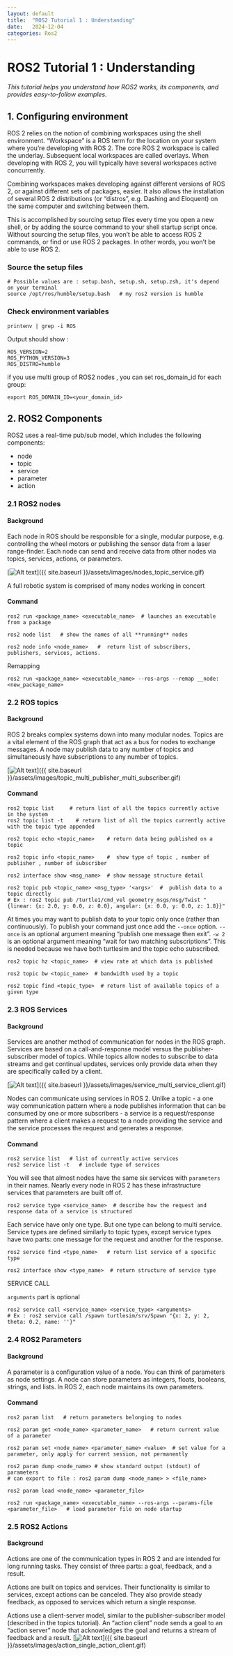 ```yaml
---
layout: default
title:  "ROS2 Tutorial 1 : Understanding"
date:   2024-12-04
categories: Ros2
---
```



# ROS2 Tutorial 1 : Understanding
_This tutorial helps you understand how ROS2 works, its components, and provides easy-to-follow examples._

## 1. Configuring environment

ROS 2 relies on the notion of combining workspaces using the shell environment. “Workspace” is a ROS term for the location on your system where you’re developing with ROS 2. The core ROS 2 workspace is called the underlay. Subsequent local workspaces are called overlays. When developing with ROS 2, you will typically have several workspaces active concurrently.

Combining workspaces makes developing against different versions of ROS 2, or against different sets of packages, easier. It also allows the installation of several ROS 2 distributions (or “distros”, e.g. Dashing and Eloquent) on the same computer and switching between them.

This is accomplished by sourcing setup files every time you open a new shell, or by adding the source command to your shell startup script once. Without sourcing the setup files, you won’t be able to access ROS 2 commands, or find or use ROS 2 packages. In other words, you won’t be able to use ROS 2.


### Source the setup files 

```shell
# Possible values are : setup.bash, setup.sh, setup.zsh, it's depend on your terminal 
source /opt/ros/humble/setup.bash   # my ros2 version is humble
```

### Check environment variables 

```shell
printenv | grep -i ROS
```
Output should show : 

```shell
ROS_VERSION=2
ROS_PYTHON_VERSION=3
ROS_DISTRO=humble
```

if you use multi group of ROS2 nodes , you can set ros_domain_id for each group: 

```shell
export ROS_DOMAIN_ID=<your_domain_id>
```

## 2. ROS2 Components

ROS2 uses a real-time pub/sub model, which includes the following components:  
- node
- topic
- service
- parameter
- action

### 2.1 ROS2 nodes

#### Background

Each node in ROS should be responsible for a single, modular purpose, e.g. controlling the wheel motors or publishing the sensor data from a laser range-finder. Each node can send and receive data from other nodes via topics, services, actions, or parameters.

[![Alt text](/assets/images/nodes_topic_service.gif)]({{ site.baseurl }}/assets/images/nodes_topic_service.gif)

A full robotic system is comprised of many nodes working in concert

#### Command

```shell
ros2 run <package_name> <executable_name>  # launches an executable from a package
```

```shell
ros2 node list   # show the names of all **running** nodes
```

```shell
ros2 node info <node_name>   #  return list of subscribers, publishers, services, actions. 
```

Remapping 

```shell
ros2 run <package_name> <executable_name> --ros-args --remap __node:<new_package_name>
```

### 2.2 ROS topics
#### Background
ROS 2 breaks complex systems down into many modular nodes. Topics are a vital element of the ROS graph that act as a bus for nodes to exchange messages.
A node may publish data to any number of topics and simultaneously have subscriptions to any number of topics.

[![Alt text](/assets/images/topic_multi_publisher_multi_subscriber.gif)]({{ site.baseurl }}/assets/images/topic_multi_publisher_multi_subscriber.gif)

#### Command

```shell
ros2 topic list     # return list of all the topics currently active in the system
ros2 topic list -t    # return list of all the topics currently active with the topic type appended
```

```shell
ros2 topic echo <topic_name>    # return data being published on a topic
```

```shell
ros2 topic info <topic_name>    #  show type of topic , number of publisher , number of subscriber
```

```shell
ros2 interface show <msg_name>  # show message structure detail
```

```shell
ros2 topic pub <topic_name> <msg_type> '<args>'  #  publish data to a topic directly
# Ex : ros2 topic pub /turtle1/cmd_vel geometry_msgs/msg/Twist "{linear: {x: 2.0, y: 0.0, z: 0.0}, angular: {x: 0.0, y: 0.0, z: 1.8}}"
```
At times you may want to publish data to your topic only once (rather than continuously). To publish your command just once add the `--once` option.
`--once` is an optional argument meaning “publish one message then exit”.
`-w 2` is an optional argument meaning “wait for two matching subscriptions”. This is needed because we have both turtlesim and the topic echo subscribed.

```shell
ros2 topic hz <topic_name>  # view rate at which data is published
```

```shell
ros2 topic bw <topic_name>  # bandwidth used by a topic
```

```shell
ros2 topic find <topic_type>  # return list of available topics of a given type
```


### 2.3 ROS Services

#### Background

Services are another method of communication for nodes in the ROS graph. Services are based on a call-and-response model versus the publisher-subscriber model of topics. While topics allow nodes to subscribe to data streams and get continual updates, services only provide data when they are specifically called by a client.

[![Alt text](/assets/images/service_multi_service_client.gif)]({{ site.baseurl }}/assets/images/service_multi_service_client.gif)

Nodes can communicate using services in ROS 2. Unlike a topic - a one way communication pattern where a node publishes information that can be consumed by one or more subscribers - a service is a request/response pattern where a client makes a request to a node providing the service and the service processes the request and generates a response.

#### Command

```shell
ros2 service list   # list of currently active services
ros2 service list -t   # include type of services
```
You will see that almost nodes have the same six services with `parameters` in their names. Nearly every node in ROS 2 has these infrastructure services that parameters are built off of.

```shell
ros2 service type <service_name>  # describe how the request and response data of a service is structured
```

Each service have only one type. But one type can belong to multi service.
Service types are defined similarly to topic types, except service types have two parts: one message for the request and another for the response.

```shell
ros2 service find <type_name>   # return list service of a specific type
```

```shell
ros2 interface show <type_name>  # return structure of service type
```

SERVICE CALL 

`arguments` part is optional

```shell
ros2 service call <service_name> <service_type> <arguments>
# Ex : ros2 service call /spawn turtlesim/srv/Spawn "{x: 2, y: 2, theta: 0.2, name: ''}"
```

### 2.4 ROS2 Parameters

#### Background
A parameter is a configuration value of a node. You can think of parameters as node settings. A node can store parameters as integers, floats, booleans, strings, and lists. In ROS 2, each node maintains its own parameters.

#### Command

```shell
ros2 param list   # return parameters belonging to nodes
```

```shell
ros2 param get <node_name> <parameter_name>   # return current value of a parameter
```

```shell
ros2 param set <node_name> <parameter_name> <value>  # set value for a parameter, only apply for current session, not permanently
```

```shell
ros2 param dump <node_name> # show standard output (stdout) of parameters 
# can export to file : ros2 param dump <node_name> > <file_name>
```

```shell
ros2 param load <node_name> <parameter_file>
```

```shell
ros2 run <package_name> <executable_name> --ros-args --params-file <parameter_file>   # load parameter file on node startup
```

### 2.5 ROS2 Actions

#### Background

Actions are one of the communication types in ROS 2 and are intended for long running tasks. They consist of three parts: a goal, feedback, and a result.

Actions are built on topics and services. Their functionality is similar to services, except actions can be canceled. They also provide steady feedback, as opposed to services which return a single response.

Actions use a client-server model, similar to the publisher-subscriber model (described in the topics tutorial). An “action client” node sends a goal to an “action server” node that acknowledges the goal and returns a stream of feedback and a result.
[![Alt text](/assets/images/action_single_action_client.gif)]({{ site.baseurl }}/assets/images/action_single_action_client.gif)

